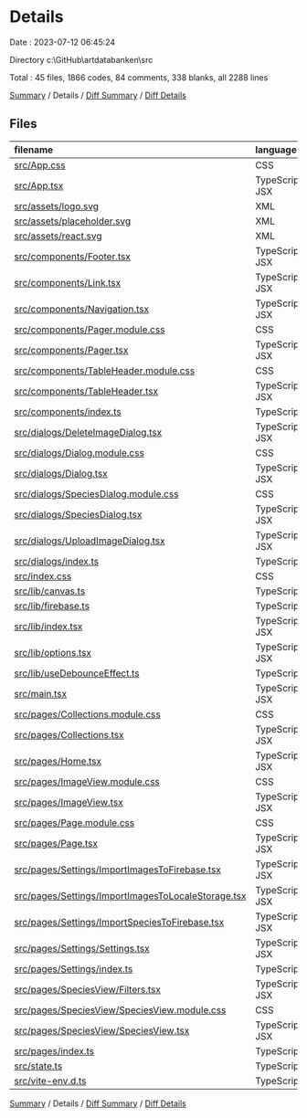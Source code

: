 # Details

Date : 2023-07-12 06:45:24

Directory c:\\GitHub\\artdatabanken\\src

Total : 45 files,  1866 codes, 84 comments, 338 blanks, all 2288 lines

[Summary](results.md) / Details / [Diff Summary](diff.md) / [Diff Details](diff-details.md)

## Files
| filename | language | code | comment | blank | total |
| :--- | :--- | ---: | ---: | ---: | ---: |
| [src/App.css](/src/App.css) | CSS | 3 | 0 | 1 | 4 |
| [src/App.tsx](/src/App.tsx) | TypeScript JSX | 49 | 2 | 11 | 62 |
| [src/assets/logo.svg](/src/assets/logo.svg) | XML | 1 | 0 | 0 | 1 |
| [src/assets/placeholder.svg](/src/assets/placeholder.svg) | XML | 1 | 0 | 0 | 1 |
| [src/assets/react.svg](/src/assets/react.svg) | XML | 1 | 0 | 0 | 1 |
| [src/components/Footer.tsx](/src/components/Footer.tsx) | TypeScript JSX | 3 | 0 | 1 | 4 |
| [src/components/Link.tsx](/src/components/Link.tsx) | TypeScript JSX | 17 | 4 | 3 | 24 |
| [src/components/Navigation.tsx](/src/components/Navigation.tsx) | TypeScript JSX | 34 | 4 | 3 | 41 |
| [src/components/Pager.module.css](/src/components/Pager.module.css) | CSS | 20 | 0 | 5 | 25 |
| [src/components/Pager.tsx](/src/components/Pager.tsx) | TypeScript JSX | 36 | 0 | 8 | 44 |
| [src/components/TableHeader.module.css](/src/components/TableHeader.module.css) | CSS | 8 | 0 | 2 | 10 |
| [src/components/TableHeader.tsx](/src/components/TableHeader.tsx) | TypeScript JSX | 36 | 0 | 6 | 42 |
| [src/components/index.ts](/src/components/index.ts) | TypeScript | 6 | 0 | 2 | 8 |
| [src/dialogs/DeleteImageDialog.tsx](/src/dialogs/DeleteImageDialog.tsx) | TypeScript JSX | 76 | 0 | 10 | 86 |
| [src/dialogs/Dialog.module.css](/src/dialogs/Dialog.module.css) | CSS | 8 | 0 | 2 | 10 |
| [src/dialogs/Dialog.tsx](/src/dialogs/Dialog.tsx) | TypeScript JSX | 56 | 3 | 11 | 70 |
| [src/dialogs/SpeciesDialog.module.css](/src/dialogs/SpeciesDialog.module.css) | CSS | 24 | 0 | 4 | 28 |
| [src/dialogs/SpeciesDialog.tsx](/src/dialogs/SpeciesDialog.tsx) | TypeScript JSX | 168 | 0 | 20 | 188 |
| [src/dialogs/UploadImageDialog.tsx](/src/dialogs/UploadImageDialog.tsx) | TypeScript JSX | 141 | 3 | 26 | 170 |
| [src/dialogs/index.ts](/src/dialogs/index.ts) | TypeScript | 5 | 0 | 2 | 7 |
| [src/index.css](/src/index.css) | CSS | 50 | 3 | 9 | 62 |
| [src/lib/canvas.ts](/src/lib/canvas.ts) | TypeScript | 30 | 0 | 5 | 35 |
| [src/lib/firebase.ts](/src/lib/firebase.ts) | TypeScript | 124 | 33 | 25 | 182 |
| [src/lib/index.tsx](/src/lib/index.tsx) | TypeScript JSX | 16 | 1 | 7 | 24 |
| [src/lib/options.tsx](/src/lib/options.tsx) | TypeScript JSX | 55 | 0 | 9 | 64 |
| [src/lib/useDebounceEffect.ts](/src/lib/useDebounceEffect.ts) | TypeScript | 11 | 23 | 4 | 38 |
| [src/main.tsx](/src/main.tsx) | TypeScript JSX | 10 | 0 | 2 | 12 |
| [src/pages/Collections.module.css](/src/pages/Collections.module.css) | CSS | 62 | 0 | 11 | 73 |
| [src/pages/Collections.tsx](/src/pages/Collections.tsx) | TypeScript JSX | 71 | 2 | 11 | 84 |
| [src/pages/Home.tsx](/src/pages/Home.tsx) | TypeScript JSX | 11 | 0 | 2 | 13 |
| [src/pages/ImageView.module.css](/src/pages/ImageView.module.css) | CSS | 21 | 0 | 5 | 26 |
| [src/pages/ImageView.tsx](/src/pages/ImageView.tsx) | TypeScript JSX | 81 | 2 | 14 | 97 |
| [src/pages/Page.module.css](/src/pages/Page.module.css) | CSS | 11 | 0 | 3 | 14 |
| [src/pages/Page.tsx](/src/pages/Page.tsx) | TypeScript JSX | 25 | 0 | 3 | 28 |
| [src/pages/Settings/ImportImagesToFirebase.tsx](/src/pages/Settings/ImportImagesToFirebase.tsx) | TypeScript JSX | 62 | 1 | 14 | 77 |
| [src/pages/Settings/ImportImagesToLocaleStorage.tsx](/src/pages/Settings/ImportImagesToLocaleStorage.tsx) | TypeScript JSX | 53 | 0 | 9 | 62 |
| [src/pages/Settings/ImportSpeciesToFirebase.tsx](/src/pages/Settings/ImportSpeciesToFirebase.tsx) | TypeScript JSX | 81 | 0 | 19 | 100 |
| [src/pages/Settings/Settings.tsx](/src/pages/Settings/Settings.tsx) | TypeScript JSX | 15 | 0 | 2 | 17 |
| [src/pages/Settings/index.ts](/src/pages/Settings/index.ts) | TypeScript | 20 | 0 | 6 | 26 |
| [src/pages/SpeciesView/Filters.tsx](/src/pages/SpeciesView/Filters.tsx) | TypeScript JSX | 86 | 2 | 17 | 105 |
| [src/pages/SpeciesView/SpeciesView.module.css](/src/pages/SpeciesView/SpeciesView.module.css) | CSS | 7 | 0 | 2 | 9 |
| [src/pages/SpeciesView/SpeciesView.tsx](/src/pages/SpeciesView/SpeciesView.tsx) | TypeScript JSX | 97 | 0 | 13 | 110 |
| [src/pages/index.ts](/src/pages/index.ts) | TypeScript | 6 | 0 | 2 | 8 |
| [src/state.ts](/src/state.ts) | TypeScript | 168 | 0 | 26 | 194 |
| [src/vite-env.d.ts](/src/vite-env.d.ts) | TypeScript | 0 | 1 | 1 | 2 |

[Summary](results.md) / Details / [Diff Summary](diff.md) / [Diff Details](diff-details.md)